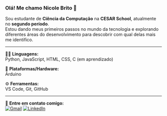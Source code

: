 ### Olá! Me chamo Nicole Brito 👋  
Sou estudante de **Ciência da Computação** na **CESAR School**, atualmente no **segundo período**.  
Estou dando meus primeiros passos no mundo da tecnologia e explorando diferentes áreas do desenvolvimento para descobrir com qual delas mais me identifico.

---

👩‍💻 **Linguagens:**  
Python, JavaScript, HTML, CSS, C (em aprendizado)

🤖 **Plataformas/Hardware:**  
Arduino

⚙️ **Ferramentas:**  
VS Code, Git, GitHub

---

💌 **Entre em contato comigo:**  
[![Gmail](https://img.shields.io/badge/-Gmail-FF0000?style=flat-square&labelColor=FF0000&logo=gmail&logoColor=white)](mailto:nmbsb@cesar.school)
[![LinkedIn](https://img.shields.io/badge/-Linkedin-0e76a8?style=flat-square&logo=Linkedin&logoColor=white)](https://www.linkedin.com/in/nicole-brito-7a9561357/)
